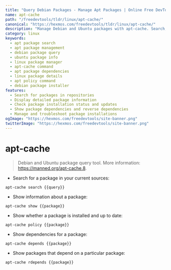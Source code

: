 ```yaml
---
title: "Query Debian Packages - Manage Apt Packages | Online Free DevTools by Hexmos"
name: apt-cache
path: "/freedevtools/tldr/linux/apt-cache/"
canonical: "https://hexmos.com/freedevtools/tldr/linux/apt-cache/"
description: "Manage Debian and Ubuntu packages with apt-cache. Search, view details, check status, and manage dependencies easily. Free online tool, no registration required."
category: linux
keywords:
  - apt package search
  - apt package management
  - debian package query
  - ubuntu package info
  - linux package manager
  - apt-cache command
  - apt package dependencies
  - linux package details
  - apt policy command
  - debian package installer
features:
  - Search for packages in repositories
  - Display detailed package information
  - Check package installation status and updates
  - Show package dependencies and reverse dependencies
  - Manage and troubleshoot package installations
ogImage: "https://hexmos.com/freedevtools/site-banner.png"
twitterImage: "https://hexmos.com/freedevtools/site-banner.png"
---
```


# apt-cache

> Debian and Ubuntu package query tool.
> More information: <https://manned.org/apt-cache.8>.

- Search for a package in your current sources:

`apt-cache search {{query}}`

- Show information about a package:

`apt-cache show {{package}}`

- Show whether a package is installed and up to date:

`apt-cache policy {{package}}`

- Show dependencies for a package:

`apt-cache depends {{package}}`

- Show packages that depend on a particular package:

`apt-cache rdepends {{package}}`
